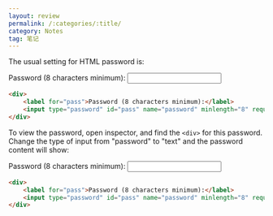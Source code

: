 ```yaml
---
layout: review
permalink: /:categories/:title/
category: Notes
tag: 笔记
---
```


The usual setting for HTML password is:

<div>
    <label for="pass">Password (8 characters minimum):</label>
    <input type="password" id="pass" name="password" minlength="8" required="">
</div>

```html
<div>
    <label for="pass">Password (8 characters minimum):</label>
    <input type="password" id="pass" name="password" minlength="8" required="">
</div>
```

To view the password, open inspector, and find the `<div>` for this password. Change the type of input from "password" to "text" and the password content will show:

<div>
    <label for="pass">Password (8 characters minimum):</label>
    <input type="text" id="pass" name="password" minlength="8" required="">
</div>

```html
<div>
    <label for="pass">Password (8 characters minimum):</label>
    <input type="password" id="pass" name="password" minlength="8" required="">
</div>
```

